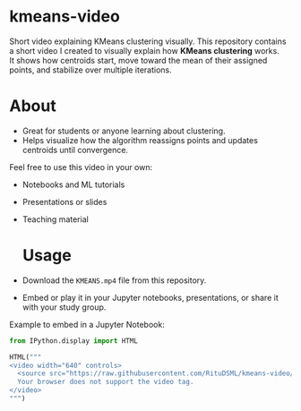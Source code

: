 # kmeans-video
Short video explaining KMeans clustering visually.
This repository contains a short video I created to visually explain how **KMeans clustering** works.  
It shows how centroids start, move toward the mean of their assigned points, and stabilize over multiple iterations.

# About
- Great for students or anyone learning about clustering.
- Helps visualize how the algorithm reassigns points and updates centroids until convergence.

Feel free to use this video in your own:
- Notebooks and ML tutorials
- Presentations or slides
- Teaching material

  # Usage
- Download the `KMEANS.mp4` file from this repository.
- Embed or play it in your Jupyter notebooks, presentations, or share it with your study group.

Example to embed in a Jupyter Notebook:

```python
from IPython.display import HTML

HTML("""
<video width="640" controls>
  <source src="https://raw.githubusercontent.com/RituDSML/kmeans-video/main/KMEANS.mp4" type="video/mp4">
  Your browser does not support the video tag.
</video>
""")
